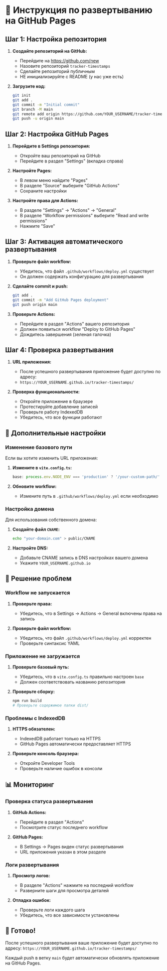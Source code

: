 # 🚀 Инструкция по развертыванию на GitHub Pages

## Шаг 1: Настройка репозитория

1. **Создайте репозиторий на GitHub:**

   - Перейдите на https://github.com/new
   - Назовите репозиторий `tracker-timestamps`
   - Сделайте репозиторий публичным
   - НЕ инициализируйте с README (у нас уже есть)

2. **Загрузите код:**
   ```bash
   git init
   git add .
   git commit -m "Initial commit"
   git branch -M main
   git remote add origin https://github.com/YOUR_USERNAME/tracker-timestamps.git
   git push -u origin main
   ```

## Шаг 2: Настройка GitHub Pages

1. **Перейдите в Settings репозитория:**

   - Откройте ваш репозиторий на GitHub
   - Перейдите в раздел "Settings" (вкладка справа)

2. **Настройте Pages:**

   - В левом меню найдите "Pages"
   - В разделе "Source" выберите "GitHub Actions"
   - Сохраните настройки

3. **Настройте права для Actions:**
   - В разделе "Settings" → "Actions" → "General"
   - В разделе "Workflow permissions" выберите "Read and write permissions"
   - Нажмите "Save"

## Шаг 3: Активация автоматического развертывания

1. **Проверьте файл workflow:**

   - Убедитесь, что файл `.github/workflows/deploy.yml` существует
   - Он должен содержать конфигурацию для развертывания

2. **Сделайте commit и push:**

   ```bash
   git add .
   git commit -m "Add GitHub Pages deployment"
   git push origin main
   ```

3. **Проверьте Actions:**
   - Перейдите в раздел "Actions" вашего репозитория
   - Должен появиться workflow "Deploy to GitHub Pages"
   - Дождитесь завершения (зеленая галочка)

## Шаг 4: Проверка развертывания

1. **URL приложения:**

   - После успешного развертывания приложение будет доступно по адресу:
   - `https://YOUR_USERNAME.github.io/tracker-timestamps/`

2. **Проверка функциональности:**
   - Откройте приложение в браузере
   - Протестируйте добавление записей
   - Проверьте работу IndexedDB
   - Убедитесь, что все функции работают

## 🔧 Дополнительные настройки

### Изменение базового пути

Если вы хотите изменить URL приложения:

1. **Измените в `vite.config.ts`:**

   ```typescript
   base: process.env.NODE_ENV === 'production' ? '/your-custom-path/' : '/',
   ```

2. **Обновите workflow:**
   - Измените путь в `.github/workflows/deploy.yml` если необходимо

### Настройка домена

Для использования собственного домена:

1. **Создайте файл `CNAME`:**

   ```bash
   echo "your-domain.com" > public/CNAME
   ```

2. **Настройте DNS:**
   - Добавьте CNAME запись в DNS настройках вашего домена
   - Укажите `YOUR_USERNAME.github.io`

## 🐛 Решение проблем

### Workflow не запускается

1. **Проверьте права:**

   - Убедитесь, что в Settings → Actions → General включены права на запись

2. **Проверьте файл workflow:**
   - Убедитесь, что файл `.github/workflows/deploy.yml` корректен
   - Проверьте синтаксис YAML

### Приложение не загружается

1. **Проверьте базовый путь:**

   - Убедитесь, что в `vite.config.ts` правильно настроен `base`
   - Должен соответствовать названию репозитория

2. **Проверьте сборку:**
   ```bash
   npm run build
   # Проверьте содержимое папки dist/
   ```

### Проблемы с IndexedDB

1. **HTTPS обязателен:**

   - IndexedDB работает только на HTTPS
   - GitHub Pages автоматически предоставляет HTTPS

2. **Проверьте консоль браузера:**
   - Откройте Developer Tools
   - Проверьте наличие ошибок в консоли

## 📊 Мониторинг

### Проверка статуса развертывания

1. **GitHub Actions:**

   - Перейдите в раздел "Actions"
   - Посмотрите статус последнего workflow

2. **GitHub Pages:**
   - В Settings → Pages виден статус развертывания
   - URL приложения указан в этом разделе

### Логи развертывания

1. **Просмотр логов:**

   - В разделе "Actions" нажмите на последний workflow
   - Разверните шаги для просмотра деталей

2. **Отладка ошибок:**
   - Проверьте логи каждого шага
   - Убедитесь, что все зависимости установлены

## 🎉 Готово!

После успешного развертывания ваше приложение будет доступно по адресу:
`https://YOUR_USERNAME.github.io/tracker-timestamps/`

Каждый push в ветку `main` будет автоматически обновлять приложение на GitHub Pages.
